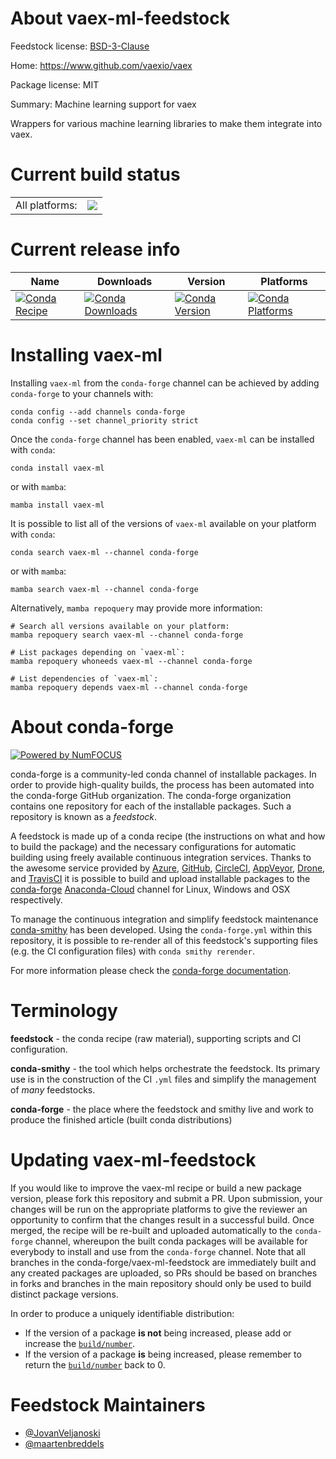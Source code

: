 About vaex-ml-feedstock
=======================

Feedstock license: [BSD-3-Clause](https://github.com/conda-forge/vaex-ml-feedstock/blob/main/LICENSE.txt)

Home: https://www.github.com/vaexio/vaex

Package license: MIT

Summary: Machine learning support for vaex

Wrappers for various machine learning libraries to make them integrate into
vaex.


Current build status
====================


<table><tr><td>All platforms:</td>
    <td>
      <a href="https://dev.azure.com/conda-forge/feedstock-builds/_build/latest?definitionId=7057&branchName=main">
        <img src="https://dev.azure.com/conda-forge/feedstock-builds/_apis/build/status/vaex-ml-feedstock?branchName=main">
      </a>
    </td>
  </tr>
</table>

Current release info
====================

| Name | Downloads | Version | Platforms |
| --- | --- | --- | --- |
| [![Conda Recipe](https://img.shields.io/badge/recipe-vaex--ml-green.svg)](https://anaconda.org/conda-forge/vaex-ml) | [![Conda Downloads](https://img.shields.io/conda/dn/conda-forge/vaex-ml.svg)](https://anaconda.org/conda-forge/vaex-ml) | [![Conda Version](https://img.shields.io/conda/vn/conda-forge/vaex-ml.svg)](https://anaconda.org/conda-forge/vaex-ml) | [![Conda Platforms](https://img.shields.io/conda/pn/conda-forge/vaex-ml.svg)](https://anaconda.org/conda-forge/vaex-ml) |

Installing vaex-ml
==================

Installing `vaex-ml` from the `conda-forge` channel can be achieved by adding `conda-forge` to your channels with:

```
conda config --add channels conda-forge
conda config --set channel_priority strict
```

Once the `conda-forge` channel has been enabled, `vaex-ml` can be installed with `conda`:

```
conda install vaex-ml
```

or with `mamba`:

```
mamba install vaex-ml
```

It is possible to list all of the versions of `vaex-ml` available on your platform with `conda`:

```
conda search vaex-ml --channel conda-forge
```

or with `mamba`:

```
mamba search vaex-ml --channel conda-forge
```

Alternatively, `mamba repoquery` may provide more information:

```
# Search all versions available on your platform:
mamba repoquery search vaex-ml --channel conda-forge

# List packages depending on `vaex-ml`:
mamba repoquery whoneeds vaex-ml --channel conda-forge

# List dependencies of `vaex-ml`:
mamba repoquery depends vaex-ml --channel conda-forge
```


About conda-forge
=================

[![Powered by
NumFOCUS](https://img.shields.io/badge/powered%20by-NumFOCUS-orange.svg?style=flat&colorA=E1523D&colorB=007D8A)](https://numfocus.org)

conda-forge is a community-led conda channel of installable packages.
In order to provide high-quality builds, the process has been automated into the
conda-forge GitHub organization. The conda-forge organization contains one repository
for each of the installable packages. Such a repository is known as a *feedstock*.

A feedstock is made up of a conda recipe (the instructions on what and how to build
the package) and the necessary configurations for automatic building using freely
available continuous integration services. Thanks to the awesome service provided by
[Azure](https://azure.microsoft.com/en-us/services/devops/), [GitHub](https://github.com/),
[CircleCI](https://circleci.com/), [AppVeyor](https://www.appveyor.com/),
[Drone](https://cloud.drone.io/welcome), and [TravisCI](https://travis-ci.com/)
it is possible to build and upload installable packages to the
[conda-forge](https://anaconda.org/conda-forge) [Anaconda-Cloud](https://anaconda.org/)
channel for Linux, Windows and OSX respectively.

To manage the continuous integration and simplify feedstock maintenance
[conda-smithy](https://github.com/conda-forge/conda-smithy) has been developed.
Using the ``conda-forge.yml`` within this repository, it is possible to re-render all of
this feedstock's supporting files (e.g. the CI configuration files) with ``conda smithy rerender``.

For more information please check the [conda-forge documentation](https://conda-forge.org/docs/).

Terminology
===========

**feedstock** - the conda recipe (raw material), supporting scripts and CI configuration.

**conda-smithy** - the tool which helps orchestrate the feedstock.
                   Its primary use is in the construction of the CI ``.yml`` files
                   and simplify the management of *many* feedstocks.

**conda-forge** - the place where the feedstock and smithy live and work to
                  produce the finished article (built conda distributions)


Updating vaex-ml-feedstock
==========================

If you would like to improve the vaex-ml recipe or build a new
package version, please fork this repository and submit a PR. Upon submission,
your changes will be run on the appropriate platforms to give the reviewer an
opportunity to confirm that the changes result in a successful build. Once
merged, the recipe will be re-built and uploaded automatically to the
`conda-forge` channel, whereupon the built conda packages will be available for
everybody to install and use from the `conda-forge` channel.
Note that all branches in the conda-forge/vaex-ml-feedstock are
immediately built and any created packages are uploaded, so PRs should be based
on branches in forks and branches in the main repository should only be used to
build distinct package versions.

In order to produce a uniquely identifiable distribution:
 * If the version of a package **is not** being increased, please add or increase
   the [``build/number``](https://docs.conda.io/projects/conda-build/en/latest/resources/define-metadata.html#build-number-and-string).
 * If the version of a package **is** being increased, please remember to return
   the [``build/number``](https://docs.conda.io/projects/conda-build/en/latest/resources/define-metadata.html#build-number-and-string)
   back to 0.

Feedstock Maintainers
=====================

* [@JovanVeljanoski](https://github.com/JovanVeljanoski/)
* [@maartenbreddels](https://github.com/maartenbreddels/)

